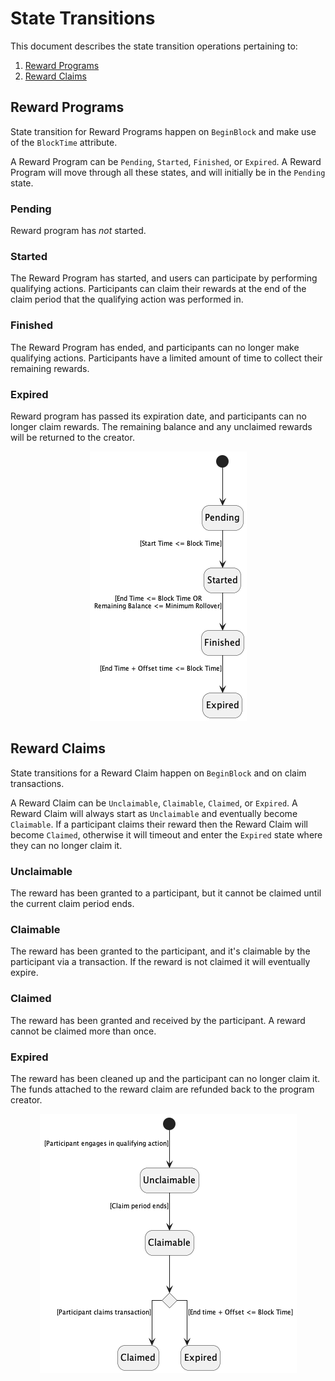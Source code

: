 <!--
order: 3
-->

# State Transitions

This document describes the state transition operations pertaining to:

1. [Reward Programs](./02_state_transitions.md#reward-programs)
2. [Reward Claims](./02_state_transitions.md#reward-claims)

<!-- TOC 2 2 -->
 
## Reward Programs
State transition for Reward Programs happen on `BeginBlock` and make use of the `BlockTime` attribute.

A Reward Program can be `Pending`, `Started`, `Finished`, or `Expired`. A Reward Program will move through all these states, and will initially be in the `Pending` state.

### Pending 
Reward program has *not* started.

### Started 
The Reward Program has started, and users can participate by performing qualifying actions. Participants can claim their rewards at the end of the claim period that the qualifying action was performed in.

### Finished 
The Reward Program has ended, and participants can no longer make qualifying actions. Participants have a limited amount of time to collect their remaining rewards.

### Expired
Reward program has passed its expiration date, and participants can no longer claim rewards. The remaining balance and any unclaimed rewards will be returned to the creator.

<p align="center">
  <img src="./diagrams/reward-program/RewardProgram.png">
</p>

## Reward Claims
State transitions for a Reward Claim happen on `BeginBlock` and on claim transactions.

A Reward Claim can be `Unclaimable`, `Claimable`, `Claimed`, or `Expired`. A Reward Claim will always start as `Unclaimable` and eventually become `Claimable`. If a participant claims their reward then the Reward Claim will become `Claimed`, otherwise it will timeout and enter the `Expired` state where they can no longer claim it.

### Unclaimable
The reward has been granted to a participant, but it cannot be claimed until the current claim period ends.

### Claimable
The reward has been granted to the participant, and it's claimable by the participant via a transaction. If the reward is not claimed it will eventually expire.

### Claimed
The reward has been granted and received by the participant. A reward cannot be claimed more than once.

### Expired
The reward has been cleaned up and the participant can no longer claim it. The funds attached to the reward claim are refunded back to the program creator.

<p align="center">
  <img src="./diagrams/reward-claim/RewardClaim.png">
</p>
